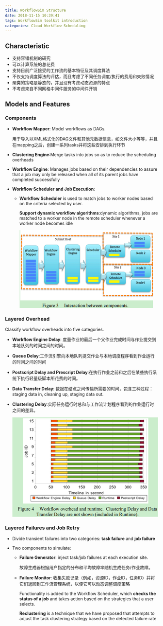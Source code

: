 ```yaml
---
title: WorkflowSim Structure
date: 2018-11-15 10:39:41
tags: WorkflowSim toolkit introduction
categories: Cloud Workflow Scheduling
---
```


## Characteristic

* 支持容错机制的研究
* 可以计算系统的总花费
* 支持目前广泛接受的工作流的基本特征及其调度算法
* 不仅支持调度算法的评估，而且考虑了不同任务调度/执行的费用和失败情况
* 聚类的策略是静态的，并且没有考虑动态资源的特点
* 不考虑来自不同网格中间件服务的中间件开销

## Models and Features

### Components

* **Workflow Mapper**: Model workflows as DAGs.

  用于导入以XML格式化的DAG文件和其他元数据信息，如文件大小等等，并且在mapping之后，创建一系列tasks并将这些安排到执行环节

* **Clustering Engine**:Merge tasks into jobs so as to reduce the scheduling overheads

* **Workflow Engine**: Manages jobs based on their dependencies to assure that a job may only be released when all of its parent jobs have completed successfully

* **Workflow Scheduler and Job Execution**: 

  * **Workflow Scheduler** is used to match jobs to worker nodes based on the criteria selected by user.

    **Support dynamic workflow algorithms**:dynamic algorithms, jobs are matched to a worker node in the remote scheduler whenever a worker node becomes idle 

    ![1](WorkflowSim-Structure\1.png)


### Layered Overhead

Classify workflow overheads into five categories.

* **Workflow Engine Delay**: 度量作业的最后一个父作业完成时间与作业提交到本地队列的时间之间的时间。

* **Queue Delay**:工作流引擎向本地队列提交作业与本地调度程序看到作业运行的时间之间的时间

* **Postscript Delay and Prescript Delay**:在执行作业之前和之后在某些执行系统下执行轻量级脚本所花费的时间。

* **Data Transfer Delay**: 数据在结点之间传输所需要的时间，包含三种过程： staging data in, cleaning up, staging data out.

* **Clustering Delay**:实际任务运行时总和与工作流计划程序看到的作业运行时之间的差异。

  ![4](WorkflowSim-Structure\4.png)

### Layered Failures and Job Retry

* Divide transient failures into two categories: **task failure** and **job failure**

* Two components to simulate: 

  * **Failure Generator**: inject task/job failures at each execution site.

    故障生成器根据用户指定的分布和平均故障率随机生成任务/作业故障。

  * **Failure Monitor**: 收集失败记录（例如，资源ID，作业ID，任务ID）并将它们返回到工作流管理系统，以便它可以动态调整调度策略

    Functionality is added to the Workflow Scheduler, which **checks the status of a job** and takes action based on the strategies that a user selects. 

    **Reclustering** is a technique that we have proposed that attempts to adjust the task clustering strategy based on the detected failure rate 



